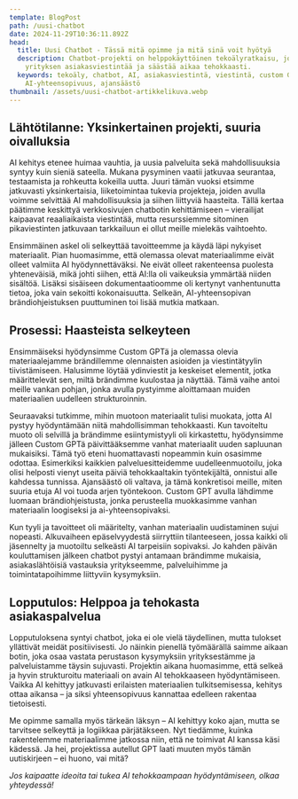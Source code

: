 ```yaml
---
template: BlogPost
path: /uusi-chatbot
date: 2024-11-29T10:36:11.892Z
head:
  title: Uusi Chatbot - Tässä mitä opimme ja mitä sinä voit hyötyä
  description: Chatbot-projekti on helppokäyttöinen tekoälyratkaisu, joka parantaa
    yrityksen asiakasviestintää ja säästää aikaa tehokkaasti.
  keywords: tekoäly, chatbot, AI, asiakasviestintä, viestintä, custom GPT,
    AI-yhteensopivuus, ajansäästö
thumbnail: /assets/uusi-chatbot-artikkelikuva.webp
---
```

## Lähtötilanne: Yksinkertainen projekti, suuria oivalluksia

AI kehitys etenee huimaa vauhtia, ja uusia palveluita sekä mahdollisuuksia syntyy kuin sieniä sateella. Mukana pysyminen vaatii jatkuvaa seurantaa, testaamista ja rohkeutta kokeilla uutta. Juuri tämän vuoksi etsimme jatkuvasti yksinkertaisia, liiketoimintaa tukevia projekteja, joiden avulla voimme selvittää AI mahdollisuuksia ja siihen liittyviä haasteita. Tällä kertaa päätimme keskittyä verkkosivujen chatbotin kehittämiseen – vierailijat kaipaavat reaaliaikaista viestintää, mutta resurssiemme sitominen pikaviestinten jatkuvaan tarkkailuun ei ollut meille mielekäs vaihtoehto.


Ensimmäinen askel oli selkeyttää tavoitteemme ja käydä läpi nykyiset materiaalit. Pian huomasimme, että olemassa olevat materiaalimme eivät olleet valmiita AI hyödynnettäväksi. Ne eivät olleet rakenteensa puolesta yhteneväisiä, mikä johti siihen, että AI:lla oli vaikeuksia ymmärtää niiden sisältöä. Lisäksi sisäiseen dokumentaatioomme oli kertynyt vanhentunutta tietoa, joka vain sekoitti kokonaisuutta. Selkeän, AI-yhteensopivan brändiohjeistuksen puuttuminen toi lisää mutkia matkaan.

## Prosessi: Haasteista selkeyteen

Ensimmäiseksi hyödynsimme Custom GPTä ja olemassa olevia materiaalejamme brändillemme olennaisten asioiden ja viestintätyylin tiivistämiseen. Halusimme löytää ydinviestit ja keskeiset elementit, jotka määrittelevät sen, miltä brändimme kuulostaa ja näyttää. Tämä vaihe antoi meille vankan pohjan, jonka avulla pystyimme aloittamaan muiden materiaalien uudelleen strukturoinnin.


Seuraavaksi tutkimme, mihin muotoon materiaalit tulisi muokata, jotta AI pystyy hyödyntämään niitä mahdollisimman tehokkaasti. Kun tavoiteltu muoto oli selvillä ja brändimme esiintymistyyli oli kirkastettu, hyödynsimme jälleen Custom GPTä päivittääksemme vanhat materiaalit uuden sapluunan mukaisiksi. Tämä työ eteni huomattavasti nopeammin kuin osasimme odottaa. Esimerkiksi kaikkien palveluesitteidemme uudelleenmuotoilu, joka olisi helposti vienyt useita päiviä tehokkaaltakin työntekijältä, onnistui alle kahdessa tunnissa. Ajansäästö oli valtava, ja tämä konkretisoi meille, miten suuria etuja AI voi tuoda arjen työntekoon. Custom GPT avulla lähdimme luomaan brändiohjeistusta, jonka perusteella muokkasimme vanhan materiaalin loogiseksi ja ai-yhteensopivaksi.


Kun tyyli ja tavoitteet oli määritelty, vanhan materiaalin uudistaminen sujui nopeasti. Alkuvaiheen epäselvyydestä siirryttiin tilanteeseen, jossa kaikki oli jäsennelty ja muotoiltu selkeästi AI tarpeisiin sopivaksi. Jo kahden päivän kouluttamisen jälkeen chatbot pystyi antamaan brändimme mukaisia, asiakaslähtöisiä vastauksia yritykseemme, palveluihimme ja toimintatapoihimme liittyviin kysymyksiin.

## Lopputulos: Helppoa ja tehokasta asiakaspalvelua

Lopputuloksena syntyi chatbot, joka ei ole vielä täydellinen, mutta tulokset yllättivät meidät positiivisesti. Jo näinkin pienellä työmäärällä saimme aikaan botin, joka osaa vastata perustason kysymyksiin yrityksestämme ja palveluistamme täysin sujuvasti. Projektin aikana huomasimme, että selkeä ja hyvin strukturoitu materiaali on avain AI tehokkaaseen hyödyntämiseen. Vaikka AI kehittyy jatkuvasti erilaisten materiaalien tulkitsemisessa, kehitys ottaa aikansa – ja siksi yhteensopivuus kannattaa edelleen rakentaa tietoisesti.


Me opimme samalla myös tärkeän läksyn – AI kehittyy koko ajan, mutta se tarvitsee selkeyttä ja logiikkaa pärjätäkseen. Nyt tiedämme, kuinka rakentelemme materiaalimme jatkossa niin, että ne toimivat AI kanssa käsi kädessä. Ja hei, projektissa autellut GPT laati muuten myös tämän uutiskirjeen – ei huono, vai mitä?

*Jos kaipaatte ideoita tai tukea AI tehokkaampaan hyödyntämiseen, olkaa yhteydessä!*